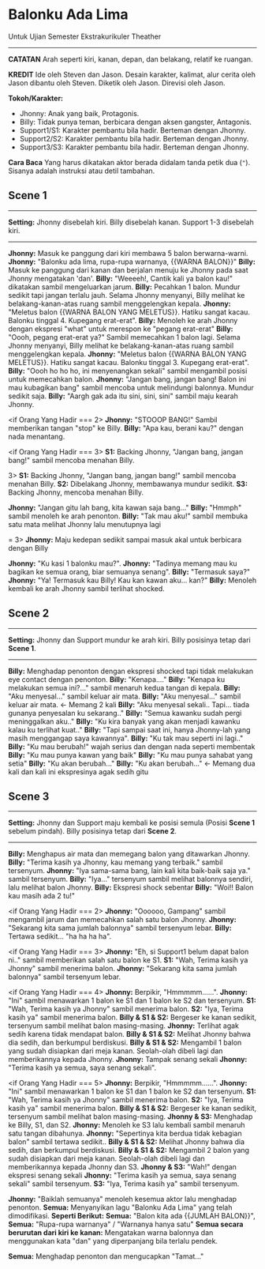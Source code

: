 # Balonku Ada Lima
Untuk Ujian Semester Ekstrakurikuler Theather

---

**CATATAN**
Arah seperti kiri, kanan, depan, dan belakang, relatif ke ruangan.

**KREDIT**
Ide oleh Steven dan Jason. 
Desain karakter, kalimat, alur cerita oleh Jason dibantu oleh Steven.
Diketik oleh Jason.
Direvisi oleh Jason.

**Tokoh/Karakter:**
- Jhonny: Anak yang baik, Protagonis.
- Billy: Tidak punya teman, berbicara dengan aksen gangster, Antagonis.
- Support1/S1: Karakter pembantu bila hadir. Berteman dengan Jhonny.
- Support2/S2: Karakter pembantu bila hadir. Berteman dengan Jhonny.
- Support3/S3: Karakter pembantu bila hadir. Berteman dengan Jhonny.

**Cara Baca**
Yang harus dikatakan aktor berada didalam tanda petik dua (`"`). Sisanya adalah instruksi atau detil tambahan.

## Scene 1
---

**Setting:**
Jhonny disebelah kiri.
Billy disebelah kanan.
Support 1-3 disebelah kiri.

---
**Jhonny:** Masuk ke panggung dari kiri membawa 5 balon berwarna-warni.
**Jhonny:** "Balonku ada lima, rupa-rupa warnanya, {{WARNA BALON}}"
**Billy:** Masuk ke panggung dari kanan dan berjalan menuju ke Jhonny pada saat Jhonny mengatakan 'dan'.
**Billy:** "Weeeeh!, Cantik kali ya balon kau!" dikatakan sambil mengeluarkan jarum.
**Billy:** Pecahkan 1 balon. Mundur sedikit tapi jangan terlalu jauh. Selama Jhonny menyanyi, Billy melihat ke belakang-kanan-atas ruang sambil menggelengkan kepala.
**Jhonny:** "Meletus balon {{WARNA BALON YANG MELETUS}}. Hatiku sangat kacau. Balonku tinggal 4. Kupegang erat-erat".
**Billy:** Menoleh ke arah Jhonny dengan ekspresi "what" untuk merespon ke "pegang erat-erat"
**Billy:** "Oooh, pegang erat-erat ya?" Sambil memecahkan 1 balon lagi. Selama Jhonny menyanyi, Billy melihat ke belakang-kanan-atas ruang sambil menggelengkan kepala.
**Jhonny:** "Meletus balon {{WARNA BALON YANG MELETUS}}. Hatiku sangat kacau. Balonku tinggal 3. Kupegang erat-erat".
**Billy:** "Oooh ho ho ho, ini menyenangkan sekali" sambil mengambil posisi untuk memecahkan balon.
**Jhonny:** "Jangan bang, jangan bang! Balon ini mau kubagikan bang" sambil mencoba untuk melindungi balonnya. Mundur sedikit saja.
**Billy:** "Aargh gak ada itu sini, sini, sini" sambil maju kearah Jhonny.

<if Orang Yang Hadir === 2>
**Jhonny:** "STOOOP BANG!" Sambil memberikan tangan "stop" ke Billy.
**Billy:** "Apa kau, berani kau?" dengan nada menantang.
<endif>

<if Orang Yang Hadir === 3>
**S1:** Backing Jhonny, "Jangan bang, jangan bang!" sambil mencoba menahan Billy.
<endif>

<if Orang Yang Hadir > 3>
**S1:** Backing Jhonny, "Jangan bang, jangan bang!" sambil mencoba menahan Billy.
**S2:** Dibelakang Jhonny, membawanya mundur sedikit.
**S3:** Backing Jhonny, mencoba menahan Billy.
<endif>

**Jhonny:** "Jangan gitu lah bang, kita kawan saja bang..."
**Billy:** "Hmmph" sambil menoleh ke arah penonton. 
**Billy:** "Tak mau aku!" sambil membuka satu mata melihat Jhonny lalu menutupnya lagi

<if Orang Yang Hadir >= 3>
**Jhonny:** Maju kedepan sedikit sampai masuk akal untuk berbicara dengan Billy
<endif>

**Jhonny:** "Ku kasi 1 balonku mau?".
**Jhonny:** "Tadinya memang mau ku bagikan ke semua orang, biar semuanya senang".
**Billy:** "Termasuk saya?"
**Jhonny:** "Ya! Termasuk kau Billy! Kau kan kawan aku... kan?"
**Billy:** Menoleh kembali ke arah Jhonny sambil terlihat shocked.

## Scene 2
---

**Setting:**
Jhonny dan Support mundur ke arah kiri.
Billy posisinya tetap dari **Scene 1**.

---
**Billy:** Menghadap penonton dengan ekspresi shocked tapi tidak melakukan eye contact dengan penonton.
**Billy:** "Kenapa...."
**Billy:** "Kenapa ku melakukan semua ini?..." sambil menaruh kedua tangan di kepala.
**Billy:** "Aku menyesal..." sambil keluar air mata.
**Billy:** "Aku menyesal..." sambil keluar air mata. <- Memang 2 kali
**Billy:** "Aku menyesal sekali.. Tapi... tiada gunanya penyesalan ku sekarang.."
**Billy:** "Semua kawanku sudah pergi meninggalkan aku.."
**Billy:** "Ku kira banyak yang akan menjadi kawanku kalau ku terlihat kuat.."
**Billy:** "Tapi sampai saat ini, hanya Jhonny-lah yang masih menggangap saya kawannya".
**Billy:** "Ku tak mau seperti ini lagi.."
**Billy:** "Ku mau berubah!" wajah serius dan dengan nada seperti membentak
**Billy:** "Ku mau punya kawan yang baik"
**Billy:** "Ku mau punya sahabat yang setia"
**Billy:** "Ku akan berubah..."
**Billy:** "Ku akan berubah..." <- Memang dua kali dan kali ini ekspresinya agak sedih gitu

## Scene 3
---

**Setting:**
Jhonny dan Support maju kembali ke posisi semula (Posisi **Scene 1** sebelum pindah).
Billy posisinya tetap dari **Scene 2**.

---
**Billy:** Menghapus air mata dan memegang balon yang ditawarkan Jhonny.
**Billy:** "Terima kasih ya Jhonny, kau memang yang terbaik." sambil tersenyum.
**Jhonny:** "Iya sama-sama bang, lain kali kita baik-baik saja ya." sambil tersenyum.
**Billy:** "Iya..." tersenyum sambil melihat balonnya sendiri, lalu melihat balon Jhonny.
**Billy:** Ekspresi shock sebentar
**Billy:** "Woi!! Balon kau masih ada 2 tu!" 

<if Orang Yang Hadir === 2>
**Jhonny:** "Oooooo, Gampang" sambil mengambil jarum dan memecahkan salah satu balon Jhonny.
**Jhonny:** "Sekarang kita sama jumlah balonnya" sambil tersenyum lebar.
**Billy:** Tertawa sedikit... "ha ha ha ha".
<endif>

<if Orang Yang Hadir === 3>
**Jhonny:** "Eh, si Support1 belum dapat balon ni.." sambil memberikan salah satu balon ke S1.
**S1:** "Wah, Terima kasih ya Jhonny" sambil menerima balon.
**Jhonny:** "Sekarang kita sama jumlah balonnya" sambil tersenyum lebar.
<endif>

<if Orang Yang Hadir === 4>
**Jhonny:** Berpikir, "Hmmmmm......".
**Jhonny:** "Ini" sambil menawarkan 1 balon ke S1 dan 1 balon ke S2 dan tersenyum.
**S1:** "Wah, Terima kasih ya Jhonny" sambil menerima balon.
**S2:** "Iya, Terima kasih ya" sambil menerima balon.
**Billy & S1 & S2:** Bergeser ke kanan sedikit, tersenyum sambil melihat balon masing-masing.
**Jhonny:** Terlihat agak sedih karena tidak mendapat balon.
**Billy & S1 & S2:** Melihat Jhonny bahwa dia sedih, dan berkumpul berdiskusi.
**Billy & S1 & S2:** Mengambil 1 balon yang sudah disiapkan dari meja kanan. Seolah-olah dibeli lagi dan memberikannya kepada Jhonny.
**Jhonny:** Tampak senang sekali
**Jhonny:** "Terima kasih ya semua, saya senang sekali".
<endif>

<if Orang Yang Hadir === 5>
**Jhonny:** Berpikir, "Hmmmmm......".
**Jhonny:** "Ini" sambil menawarkan 1 balon ke S1 dan 1 balon ke S2 dan tersenyum.
**S1:** "Wah, Terima kasih ya Jhonny" sambil menerima balon.
**S2:** "Iya, Terima kasih ya" sambil menerima balon.
**Billy & S1 & S2:** Bergeser ke kanan sedikit, tersenyum sambil melihat balon masing-masing.
**Jhonny & S3:** Menghadap ke Billy, S1, dan S2.
**Jhonny:** Menoleh ke S3 lalu kembali sambil menaruh satu tangan dibahunya.
**Jhonny:** "Sepertinya kita berdua tidak kebagian balon" sambil tertawa sedikit..
**Billy & S1 & S2:** Melihat Jhonny bahwa dia sedih, dan berkumpul berdiskusi.
**Billy & S1 & S2:** Mengambil 2 balon yang sudah disiapkan dari meja kanan. Seolah-olah dibeli lagi dan memberikannya kepada Jhonny dan S3.
**Jhonny & S3:** "Wah!" dengan ekspresi senang sekali
**Jhonny:** "Terima kasih ya semua, saya senang sekali" sambil tersenyum.
**S3:** "Iya, Terima kasih ya" sambil tersenyum.
<endif>

**Jhonny:** "Baiklah semuanya" menoleh kesemua aktor lalu menghadap penonton.
**Semua:** Menyanyikan lagu "Balonku Ada Lima" yang telah dimodifikasi. 
**Seperti Berikut:**
**Semua:** "Balon kita ada {{JUMLAH BALON}}",
**Semua:** "Rupa-rupa warnanya" / "Warnanya hanya satu"
**Semua secara berurutan dari kiri ke kanan:** Mengatakan warna balonnya dan menggunakan kata "dan" yang diperpanjang bila terlalu pendek.

**Semua:** Menghadap penonton dan mengucapkan "Tamat..."
